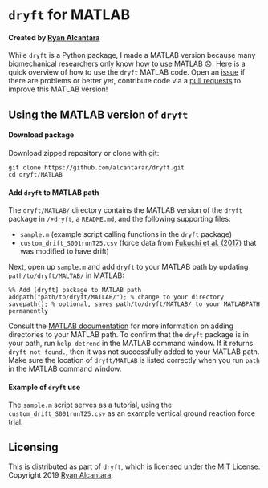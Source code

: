 # `dryft` for MATLAB
#### Created by [Ryan Alcantara](https://alcantarar.github.io)
While `dryft` is a Python package, I made a MATLAB version because many biomechanical researchers only know how to use
MATLAB :disappointed:. Here is a quick overview of how to use the `dryft` MATLAB code. Open an [issue](https://github.com/alcantarar/dryft/issues) 
if there are problems or better yet, contribute code via a [pull requests](https://github.com/alcantarar/dryft/pulls) 
to improve this MATLAB version! 

## Using the MATLAB version of `dryft`
#### Download package
Download zipped repository or clone with git:
```
git clone https://github.com/alcantarar/dryft.git
cd dryft/MATLAB
```
#### Add `dryft` to MATLAB path
The `dryft/MATLAB/` directory contains the MATLAB version of the `dryft` package in `/+dryft`, a `README.md`, and the following 
supporting files:
* `sample.m` (example script calling functions in the `dryft` package)
* `custom_drift_S001runT25.csv` (force data from [Fukuchi et al. (2017)](https://peerj.com/articles/3298/) that was
modified to have drift)

Next, open up `sample.m` and add `dryft` to your MATLAB path by updating `path/to/dryft/MALTAB/` in MATLAB:
```
%% Add [dryft] package to MATLAB path
addpath("path/to/dryft/MATLAB/"); % change to your directory
savepath(); % optional, saves path/to/dryft/MATLAB/ to your MATLABPATH permanently
```

Consult the [MATLAB documentation](https://www.mathworks.com/help/matlab/ref/addpath.html) for 
more information on adding directories to your MATLAB path. To confirm that the `dryft`
package is in your path, run `help detrend` in the MATLAB command window. If it returns `dryft not found.`,
then it was not successfully added to your MATLAB path. Make sure the location of `dryft/MATLAB` is listed 
correctly when you run `path` in the MATLAB command window.

####  Example of `dryft` use
The `sample.m` script serves as a tutorial, using the `custom_drift_S001runT25.csv` as an example vertical ground reaction force trial.

## Licensing

This is distributed as part of `dryft`, which is licensed under the MIT License. 
Copyright 2019 [Ryan Alcantara](https://alcantarar.github.io).
